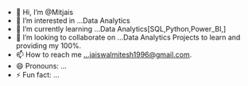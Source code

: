 - 👋 Hi, I’m @Mitjais
- 👀 I’m interested in ...Data Analytics
- 🌱 I’m currently learning ...Data Analytics[SQL,Python,Power_BI,]
- 💞️ I’m looking to collaborate on ...Data Analytics Projects to learn and providing my 100%. 
- 📫 How to reach me ...jaiswalmitesh1996@gmail.com.
- 😄 Pronouns: ...
- ⚡ Fun fact: ...

<!---
Mitjais/Mitjais is a ✨ special ✨ repository because its `README.md` (this file) appears on your GitHub profile.
You can click the Preview link to take a look at your changes.
--->
